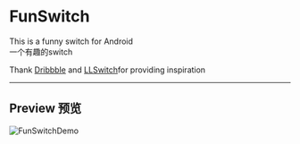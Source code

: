 FunSwitch
==================


This is a funny switch for Android<br>
一个有趣的switch

Thank [Dribbble](https://dribbble.com/shots/2706143-Dribbble-Debut-Boring-Funny-Slider-Animation) and [LLSwitch](https://github.com/lilei644/LLSwitch)for providing inspiration

----------

Preview  预览
-------------
![FunSwitchDemo](https://github.com/ztelur/FunSwitch/blob/master/sample.gif)